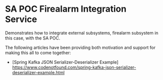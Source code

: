 # SA POC Firealarm Integration Service

Demonstrates how to integrate external subsystems, firealarm subsystem in this case, with the SA POC.

The following articles have been providing both motivation and support for making this all to come together:
* [Spring Kafka JSON Serializer-Deserializer Example] https://www.codenotfound.com/spring-kafka-json-serializer-deserializer-example.html
